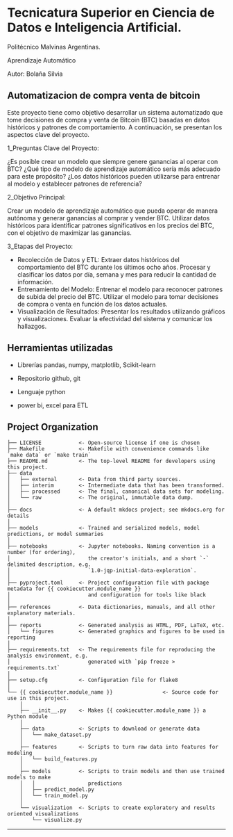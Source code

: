 # Tecnicatura Superior en Ciencia de Datos e Inteligencia Artificial.
Politécnico Malvinas Argentinas.

Aprendizaje Automático

Autor: Bolaña Silvia


## Automatizacion de compra venta de bitcoin

Este proyecto tiene como objetivo desarrollar un sistema automatizado que tome decisiones de compra y venta de Bitcoin (BTC) basadas en datos históricos y patrones de comportamiento. A continuación, se presentan los aspectos clave del proyecto.


1_Preguntas Clave del Proyecto:

¿Es posible crear un modelo que siempre genere ganancias al operar con BTC?
¿Qué tipo de modelo de aprendizaje automático sería más adecuado para este propósito?
¿Los datos históricos pueden utilizarse para entrenar al modelo y establecer patrones de referencia?


2_Objetivo Principal:

Crear un modelo de aprendizaje automático que pueda operar de manera autónoma y generar ganancias al comprar y vender BTC.
Utilizar datos históricos para identificar patrones significativos en los precios del BTC,  con el objetivo de maximizar las ganancias.


3_Etapas del Proyecto:


   * Recolección de Datos y ETL:
Extraer datos históricos del comportamiento del BTC durante los últimos ocho años.
Procesar y clasificar los datos por día, semana y mes para reducir la cantidad de información.
   * Entrenamiento del Modelo:
Entrenar el modelo para reconocer patrones de subida del precio del BTC.
Utilizar el modelo para tomar decisiones de compra o venta en función de los datos actuales.
   * Visualización de Resultados:
Presentar los resultados utilizando gráficos y visualizaciones.
Evaluar la efectividad del sistema y comunicar los hallazgos.
                        
                               
## Herramientas utilizadas
    
 * Librerías pandas, numpy, matplotlib, Scikit-learn
 
 * Repositorio github, git        
 
 * Lenguaje python     
 
 * power bi, excel para ETL        



## Project Organization

```
├── LICENSE            <- Open-source license if one is chosen
├── Makefile           <- Makefile with convenience commands like `make data` or `make train`
├── README.md          <- The top-level README for developers using this project.
├── data
│   ├── external       <- Data from third party sources.
│   ├── interim        <- Intermediate data that has been transformed.
│   ├── processed      <- The final, canonical data sets for modeling.
│   └── raw            <- The original, immutable data dump.
│
├── docs               <- A default mkdocs project; see mkdocs.org for details
│
├── models             <- Trained and serialized models, model predictions, or model summaries
│
├── notebooks          <- Jupyter notebooks. Naming convention is a number (for ordering),
│                         the creator's initials, and a short `-` delimited description, e.g.
│                         `1.0-jqp-initial-data-exploration`.
│
├── pyproject.toml     <- Project configuration file with package metadata for {{ cookiecutter.module_name }}
│                         and configuration for tools like black
│
├── references         <- Data dictionaries, manuals, and all other explanatory materials.
│
├── reports            <- Generated analysis as HTML, PDF, LaTeX, etc.
│   └── figures        <- Generated graphics and figures to be used in reporting
│
├── requirements.txt   <- The requirements file for reproducing the analysis environment, e.g.
│                         generated with `pip freeze > requirements.txt`
│
├── setup.cfg          <- Configuration file for flake8
│
└── {{ cookiecutter.module_name }}                <- Source code for use in this project.
    │
    ├── __init__.py    <- Makes {{ cookiecutter.module_name }} a Python module
    │
    ├── data           <- Scripts to download or generate data
    │   └── make_dataset.py
    │
    ├── features       <- Scripts to turn raw data into features for modeling
    │   └── build_features.py
    │
    ├── models         <- Scripts to train models and then use trained models to make
    │   │                 predictions
    │   ├── predict_model.py
    │   └── train_model.py
    │
    └── visualization  <- Scripts to create exploratory and results oriented visualizations
        └── visualize.py
```

--------


